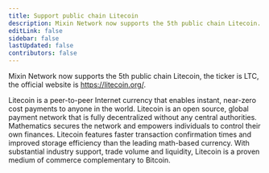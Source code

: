 ```yaml
---
title: Support public chain Litecoin
description: Mixin Network now supports the 5th public chain Litecoin.
editLink: false
sidebar: false
lastUpdated: false
contributors: false
---
```


Mixin Network now supports the 5th public chain Litecoin, the ticker is LTC, the official website is https://litecoin.org/.

Litecoin is a peer-to-peer Internet currency that enables instant, near-zero cost payments to anyone in the world. Litecoin is an open source, global payment network that is fully decentralized without any central authorities. Mathematics secures the network and empowers individuals to control their own finances. Litecoin features faster transaction confirmation times and improved storage efficiency than the leading math-based currency. With substantial industry support, trade volume and liquidity, Litecoin is a proven medium of commerce complementary to Bitcoin.